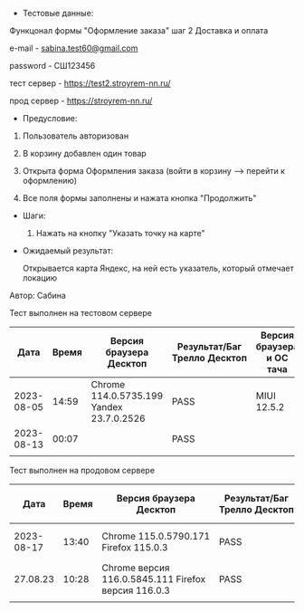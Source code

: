 * Тестовые данные:

 Функцонал формы "Оформление заказа" шаг 2 Доставка и оплата
 
 e-mail - sabina.test60@gmail.com
 
 password - СШ123456
 
 тест сервер - https://test2.stroyrem-nn.ru/
 
 прод сервер - https://stroyrem-nn.ru/
 
* Предусловие:
 
 1. Пользователь авторизован
 
 2. В корзину добавлен один товар
 
 3. Открыта форма Оформления заказа (войти в корзину --> перейти к оформлению)
 
 4. Все поля формы заполнены и нажата кнопка "Продолжить"
 
* Шаги:

  1. Нажать на кнопку "Указать точку на карте"
 
* Ожидаемый результат:

   Открывается карта Яндекс, на ней есть указатель, который отмечает локацию

Автор: Сабина

Тест выполнен на тестовом сервере

| Дата | Время | Версия браузера Десктоп | Результат/Баг Трелло Десктоп | Версия браузера и ОС тача | Результат/Баг Трелло Тач | Дата релиза | QA |
| --- | --- | --- | --- | --- | --- | --- | --- |
| 2023-08-05 | 14:59 |Chrome 114.0.5735.199 Yandex 23.7.0.2526 |PASS | MIUI 12.5.2 | PASS |16.06.23| Сабина |
| 2023-08-13 | 00:07 |  | PASS |     | PASS |13.08.23| Алёна |
|     |     |     |     |     |     |     |     |

Тест выполнен на продовом сервере

| Дата | Время | Версия браузера Десктоп | Результат/Баг Трелло Десктоп | Версия браузера и ОС тача | Результат/Баг Трелло Тач | Дата релиза | QA |
| --- | --- | --- | --- | --- | --- | --- | --- |
| 2023-08-17 | 13:40 | Chrome 115.0.5790.171 Firefox 115.0.3 | PASS | Chrome 115.0.5790.166, Android 10 | PASS |13.08.23 | Татьяна|
| 27.08.23 | 10:28 | Chrome версия 116.0.5845.111 Firefox версия 116.0.3  | PASS | Chrome версия 116.0.5845.93 MIUI 12.5.13 | PASS | 27.08.23 | Надежда |
|     |     |     |     |     |     |     |     |
